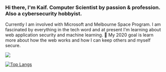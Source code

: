 ### Hi there, I'm Kaif. Computer Scientist by passion & profession. Also a cybersecurity hobbyist. 

Currently I am involved with Microsoft and Melbourne Space Program. I am fascinated by everything in the tech word and at present I'm learning about web application security and machine learning. 🎯 My 2020 goal is learn more about how the web works and how I can keep others and myself secure. 

<a href="https://github.com/verbal-noun">
  <img align="center" src="https://github-readme-stats.vercel.app/api?username=verbal-noun&hide=issues&count_private=true&show_icons=true&theme=tokyonight&include_all_commits=1"/>
</a>

[![Top Langs](https://github-readme-stats.vercel.app/api/top-langs/?username=verbal-noun&layout=compact&theme=tokyonight)](https://github.com/verbal-noun)


